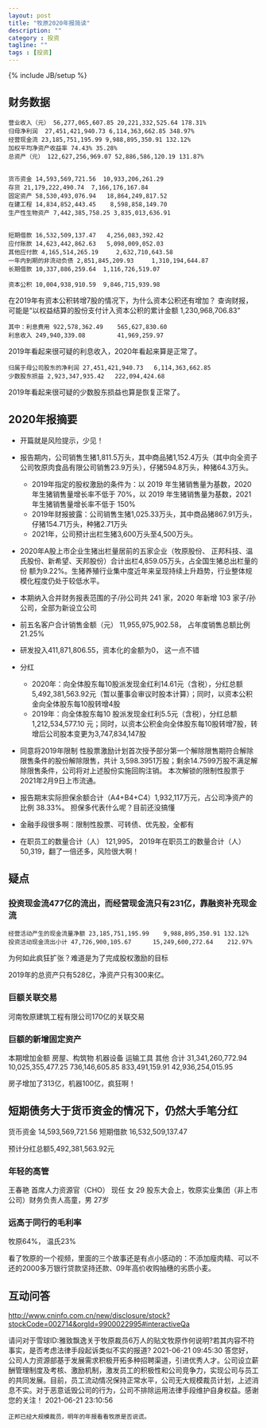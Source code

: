```yaml
---
layout: post
title: "牧原2020年报简读"
description: ""
category : 投资
tagline: ""
tags : [投资]
---
```

{% include JB/setup %}

## 财务数据

    营业收入（元） 56,277,065,607.85 20,221,332,525.64 178.31%
    归母净利润  27,451,421,940.73 6,114,363,662.85 348.97%
    经营现金流 23,185,751,195.99 9,988,895,350.91 132.12%
    加权平均净资产收益率 74.43% 35.28%
    总资产（元） 122,627,256,969.07 52,886,586,120.19 131.87%


    货币资金 14,593,569,721.56  10,933,206,261.29
    存货 21,179,222,490.74  7,166,176,167.84
    固定资产 58,530,493,076.94   18,864,249,817.52
    在建工程 14,834,852,443.45    8,598,858,149.70
    生产性生物资产 7,442,385,758.25 3,835,013,636.91


    短期借款 16,532,509,137.47   4,256,083,392.42
    应付账款 14,623,442,862.63   5,098,009,052.03
    其他应付款 4,165,514,265.19     2,632,710,643.58
    一年内到期的非流动负债 2,851,845,209.93     1,310,194,644.87
    长期借款 10,337,886,259.64  1,116,726,519.07

    资本公积 10,004,938,910.59  9,846,715,939.98

在2019年有资本公积转增7股的情况下，为什么资本公积还有增加？
查询财报，可能是“以权益结算的股份支付计入资本公积的累计金额 1,230,968,706.83”


    其中：利息费用 922,578,362.49    565,627,830.60
    利息收入 249,940,339.08         41,969,259.97

2019年看起来很可疑的利息收入，2020年看起来算是正常了。


    归属于母公司股东的净利润 27,451,421,940.73   6,114,363,662.85
    少数股东损益 2,923,347,935.42   222,094,424.68

2019年看起来很可疑的少数股东损益也算是恢复正常了。


## 2020年报摘要
* 开篇就是风险提示，少见！
* 报告期内，公司销售生猪1,811.5万头，其中商品猪1,152.4万头（其中向全资子公司牧原肉食品有限公司销售23.9万头），仔猪594.8万头，种猪64.3万头。
    * 2019年指定的股权激励的条件为：以 2019 年生猪销售量为基数，2020 年生猪销售量增长率不低于 70%，以 2019 年生猪销售量为基数，2021 年生猪销售量增长率不低于 150%
    * 2019年财报披露：公司销售生猪1,025.33万头，其中商品猪867.91万头，仔猪154.71万头，种猪2.71万头
    * 2021年，公司预计出栏生猪3,600万头至4,500万头。
* 2020年A股上市企业生猪出栏量居前的五家企业（牧原股份、
正邦科技、温氏股份、新希望、天邦股份）合计出栏4,859.05万头，占全国生猪总出栏量的份
额为9.22%。生猪养殖行业集中度近年来呈现持续上升趋势，行业整体规模化程度仍处于较低水平。
* 本期纳入合并财务报表范围的子/孙公司共 241 家，2020 年新增 103 家子/孙公司，全部为新设立公司
* 前五名客户合计销售金额（元） 11,955,975,902.58， 占年度销售总额比例 21.25%
* 研发投入411,871,806.55，资本化的金额为0， 这一点不错
* 分红
    * 2020年：向全体股东每10股派发现金红利14.61元（含税），分红总额5,492,381,563.92元（暂以董事会审议时股本计算）；同时，以资本公积金向全体股东每10股转增4股
    * 2019年：向全体股东每10 股派发现金红利5.5元（含税），分红总额1,212,534,577.10 元；同时，以资本公积金向全体股东每10股转增7股，转增后公司股本变更为3,747,834,147股
* 同意将2019年限制
性股票激励计划首次授予部分第一个解除限售期符合解除限售条件的股份解除限售，共计
3,598.3951万股；剩余14.7599万股不满足解除限售条件，公司将对上述股份实施回购注销。
本次解锁的限制性股票于2021年2月9日上市流通。

* 报告期末实际担保余额合计（A4+B4+C4）1,932,117万元，占公司净资产的比例 38.33%。
    担保多代表什么呢？目前还没搞懂

* 金融手段很多啊：限制性股票、可转债、优先股，全都有

* 在职员工的数量合计（人） 121,995， 2019年在职员工的数量合计（人） 50,319，翻了一倍还多，风险很大啊！

## 疑点

### 投资现金流477亿的流出，而经营现金流只有231亿，靠融资补充现金流
    经营活动产生的现金流量净额 23,185,751,195.99    9,988,895,350.91 132.12%
    投资活动现金流出小计 47,726,900,105.67      15,249,600,272.64    212.97%

为何如此疯狂扩张？难道是为了完成股权激励的目标

2019年的总资产只有528亿，净资产只有300来亿。

### 巨额关联交易
河南牧原建筑工程有限公司170亿的关联交易

### 巨额的新增固定资产
本期增加金额
    房屋、构筑物        机器设备             运输工具     其他            合计
    31,341,260,772.94 10,025,355,477.25 736,146,605.85 833,491,159.91 42,936,254,015.95

房子增加了313亿，机器100亿，疯狂啊！

## 短期债务大于货币资金的情况下，仍然大手笔分红
货币资金 14,593,569,721.56
短期借款 16,532,509,137.47

预计分红总额5,492,381,563.92元

### 年轻的高管
王春艳 首席人力资源官（CHO） 现任 女 29
股东大会上，牧原实业集团（非上市公司）财务负责人高童，男 27岁

### 远高于同行的毛利率
牧原64%， 温氏23%


看了牧原的一个视频，里面的三个故事还是有点小感动的：不添加瘦肉精、可以不还的2000多万银行贷款坚持还款、09年高价收购抽穗的劣质小麦。


## 互动问答
http://www.cninfo.com.cn/new/disclosure/stock?stockCode=002714&orgId=9900022995#interactiveQa

请问对于雪球ID:雅致飘逸关于牧原裁员6万人的贴文牧原作何说明?若其内容不符事实，是否考虑法律手段起诉类似不实的报道?
2021-06-21 09:45:30
答您好，公司人力资源部基于发展需求积极开拓多种招聘渠道，引进优秀人才。公司设立薪酬管理制度及考核、激励机制，激发员工的积极性和公司竞争力，实现公司与员工的共同发展。目前，员工流动情况保持正常水平，公司无大规模裁员计划，上述消息不实。对于恶意诋毁公司的行为，公司不排除运用法律手段维护自身权益。感谢您的关注！
2021-06-21 23:10:56

    正邦已经大规模裁员，明年的年报看看牧原是否说谎。